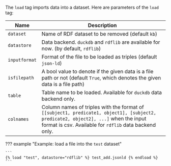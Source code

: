 The `load` tag imports data into a dataset. Here are parameters of the `load` tag:

| Name          | Description                                                    |
|---------------|----------------------------------------------------------------|
|`dataset`      | Name of RDF dataset to be removed (default `kb`)               |
|`datastore`    | Data backend. `duckdb` and `rdflib` are available for now. (by default, `rdflib`) |
|`inputformat`  | Format of the file to be loaded as triples (default `json-ld`)   |
|`isfilepath`   | A bool value to denote if the given data is a file path or not (default `True`, which denotes the given data is a file path) |
|`table`        | Table name to be loaded. Available for `duckdb` data backend only. |
|`colnames`     | Column names of triples with the format of `[[subject1, predicate1, object1], [subject2, predicate2, object2], ...]` when the input format is csv. Available for `rdflib` data backend only. |

??? example "Example: load a file into the `test` dataset"

    ```
    {% load "test", datastore="rdflib" %} test_add.jsonld {% endload %}
    ```
